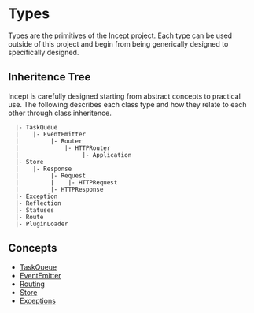 # Types

Types are the primitives of the Incept project. Each type can be used 
outside of this project and begin from being generically designed to 
specifically designed.

## Inheritence Tree

Incept is carefully designed starting from abstract concepts to 
practical use. The following describes each class type and how they
relate to each other through class inheritence.

```
  |- TaskQueue
  |    |- EventEmitter
  |         |- Router
  |             |- HTTPRouter
  |                  |- Application
  |- Store
  |    |- Response
  |         |- Request
  |         |    |- HTTPRequest
  |         |- HTTPResponse
  |- Exception
  |- Reflection
  |- Statuses
  |- Route
  |- PluginLoader
```

## Concepts

 - [TaskQueue](./taskqueue.md)
 - [EventEmitter](./events.md)
 - [Routing](./routing.md)
 - [Store](./store.md)
 - [Exceptions](./exception.md)